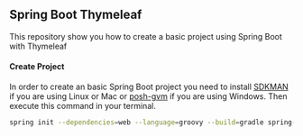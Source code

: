 Spring Boot Thymeleaf
----------------------------------------------

This repository show you how to create a basic project using Spring Boot with Thymeleaf

#### Create Project

In order to create an basic Spring Boot project you need to install [SDKMAN](http://sdkman.io/) if you are using Linux or Mac or [posh-gvm](https://github.com/flofreud/posh-gvm) if you are using Windows. Then execute this command in your terminal.


```bash
spring init --dependencies=web --language=groovy --build=gradle spring-boot-thymeleaf
```


